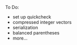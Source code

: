To Do:

  - set up quickcheck
  - compressed integer vectors
  - serialization
  - balanced parentheses
  - more...
